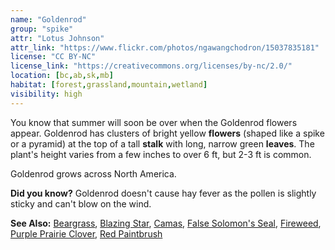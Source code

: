 ```yaml
---
name: "Goldenrod"
group: "spike"
attr: "Lotus Johnson"
attr_link: "https://www.flickr.com/photos/ngawangchodron/15037835181"
license: "CC BY-NC"
license_link: "https://creativecommons.org/licenses/by-nc/2.0/"
location: [bc,ab,sk,mb]
habitat: [forest,grassland,mountain,wetland]
visibility: high
---
```

You know that summer will soon be over when the Goldenrod flowers appear. Goldenrod has clusters of bright yellow **flowers** (shaped like a spike or a pyramid) at the top of a tall **stalk** with long, narrow green **leaves**. The plant's height varies from a few inches to over 6 ft, but 2-3 ft is common.

Goldenrod grows across North America.

**Did you know?** Goldenrod doesn't cause hay fever as the pollen is slightly sticky and can't blow on the wind.

<!-- generated, do not edit -->
**See Also:**
[Beargrass](/plants/beargras/),
[Blazing Star](/plants/blazstar/),
[Camas](/plants/camas/),
[False Solomon's Seal](/plants/falsesol/),
[Fireweed](/plants/fireweed/),
[Purple Prairie Clover](/plants/pupclover/),
[Red Paintbrush](/plants/redpaint/)
